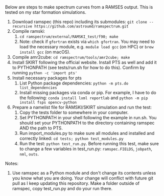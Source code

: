 
Below are steps to make spectrum curves from a RAMSES output. This is tested on my star formation simulations. 

1. Download ramspec (this repo) including its submodules: `git clone --recursive https://github.com/astroumd/ramspectrum.git`
2. Compile ramski:
   1. `cd ramspectrum/external/RAMSKI_test/f90; make`
   2. Note: check if `gfortran` exists via `which gfortran`. You may need to load the necessary module, e.g. `module load gcc` (on HPC) or `brew install gcc` (on macOS). 
3. Compile amr2cube: `cd ramspectrum/tools/amr2cube; make`
4. Install SKIRT following the official website. Install PTS as well and add it to PYTHONPATH (see tests/run.sh for how to do this). Confirm by running `python -c 'import pts'`
5. Install necessary packages for pts
   1. List Python package dependencies: `python -m pts.do list_dependencies` 
   2. Install missing packages via conda or pip. For example, I have to do the following: `conda install lxml reportlab` and `python -m pip install fsps opencv-python`
6. Prepare a namelist file for RAMSKI/SKIRT simulation and run the test:
   1. Copy the tests folder to somewhere in your computer. 
   2. Set PYTHONPATH in your shell following the example in run.sh. You should set your PYTHONPATH to the directory containing ramspec AND the path to PTS.
   3. Run import_modules.py to make sure all modules and installed and correctly linked: `cd tests; python test_modules.py`
   4. Run the test: `python test_run.py`. Before running this test, make sure to change a few variables in test_run.py: `ramspec.FIELDS`, `jobpath`, `nml`, `outs`. 

Notes:
1. Use ramspec as a Python module and don't change its contents unless you know what you are doing. Your change will conflict with future git pull as I keep updating this repository. Make a folder outside of ramspec, copy test_run.py and do your run there. 
